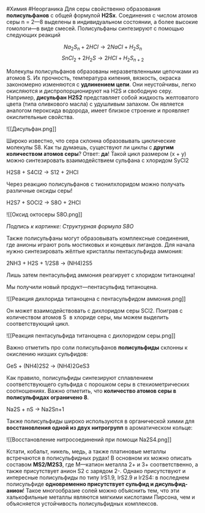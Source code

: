 #Химия #Неорганика 
Для серы свойственно образования **полисульфанов** с общей формулой **H2Sx**. Соединения с числом атомов серы n = 2—8 выделены в индивидуальном состоянии, а более высокие гомологи—в виде смесей. Полисульфаны синтезируют с помощью следующих реакций

$$ 
Na_{2}S_{n} + 2HCl → 2NaCl + H_{2}S_{n}
$$
$$
SnCl_{2} + 2H_{2}S → 2HCl + H_{2}S_{n+2}
$$

Молекулы полисульфанов образованы неразветвленными цепочками из атомов S. Их прочность, температура кипения, вязкость, окраска закономерно изменяются с **удлинением цепи**. Они неустойчивы, легко окисляются и диспропорционируют на H2S и свободную серу. Например, **дисульфан** **H2S2** представляет собой жидкость желтоватого цвета (типа оливкового масла) с удушливым запахом. Он является аналогом пероксида водорода, имеет близкое строение и проявляет окислительные свойства.

![[Дисульфан.png]]

Широко известно, что сера склонна образовывать циклические молекулы S8. Как ты думаешь, существуют ли циклы с **другим количеством атомов серы**? Ответ: **да**! Такой цикл размером (x + y) можно синтезировать взаимодействием сульфана с хлоридом SyCl2  

H2S8 + S4Cl2 → S12 + 2HCl

Через реакцию полисульфанов с тионилхлоридом можно получать различные оксиды серы!

H2S7 + SOCl2 → S8O + 2HCl

![[Оксид октосеры S8O.png]]

_Подпись к картинке: Структурная формула_ _S8O_

Также полисульфаны могут образовывать комплексные соединения, где анионы играют роль мостиковых и концевых лигандов. Для начала нужно синтезировать жёлтые кристаллы пентасульфида аммония:

2NH3 + H2S + 1/2S8 → (NH4)2S5

Лишь затем пентасульфид аммония реагирует с хлоридом титаноцена!

Мы получили новый продукт—пентасульфид титаноцена.

![[Реакция дихлорида титаноцена с пентасульфидом аммония.png]]

Он может взаимодействовать с дихлоридом серы SCl2. Поиграв с количеством атомов S  в хлориде серы, мы можем выделить соответствующий цикл.

![[Реакция пентасульфида титаноцена с дихлоридом серы.png]]

Важно отметить про соли полисульфанов **полисульфиды** склонны к окислению низших сульфидов:

GeS + (NH4)2S2 → (NH4)2GeS3

Как правило, полисульфиды синтезируют сплавлением соответствующего сульфида с порошком серы в стехиометрических соотношениях. Важно отметить, что **количество атомов серы в полисульфидах ограничено 8**.

Na2S + nS → Na2Sn+1

Также полисульфиды широко используются в органической химии для **восстановления одной из двух нитрогрупп** в ароматическом кольце:

![[Восстановление нитросоединений при помощи Na2S4.png]]

Кстати, кобальт, никель, медь, а также платиновые металлы встречаются в полисульфидных рудах! В основном их можно описать составом **MS2/****M2****S3**, где M—катион металла 2+ и 3+ соответственно, а также присутствует анион S2 с зарядом 2-. Однако присутствуют и интересные полисульфиды по типу IrS1.9, IrS2.9 и Ir2S4: в последнем полисульфиде **одновременно присутствует сульфид и дисульфид-анион**! Такое многообразие солей можно объяснить тем, что эти халькофильные металлы являются мягкими кислотами Пирсона, чем и объясняется устойчивость полисульфидных комплексов.